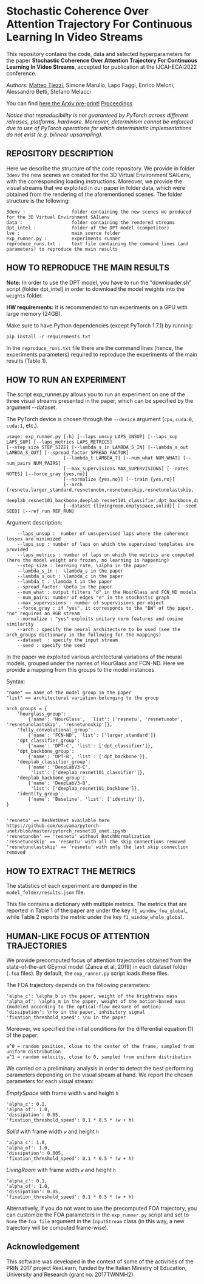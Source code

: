 # Stochastic Coherence Over Attention Trajectory For Continuous Learning In Video Streams

This repository contains the code, data and selected hyperparameters for the paper **Stochastic Coherence Over Attention Trajectory For Continuous Learning In Video Streams**,
accepted for publication at the IJCAI-ECAI2022 conference. 

*Authors:*  [Matteo Tiezzi](https://mtiezzi.github.io/), Simone Marullo, Lapo Faggi,  Enrico Meloni, Alessandro Betti, Stefano Melacci

You can find [ here the Arxiv pre-print!](https://arxiv.org/abs/2204.12193)
[Proceedings](https://www.ijcai.org/proceedings/2022/0483.pdf)


_Notice that reproducibility is not guaranteed by PyTorch across different releases, platforms, hardware. Moreover,
determinism cannot be enforced due to use of PyTorch operations for which deterministic implementations do not exist
(e.g. bilinear upsampling)._

REPOSITORY DESCRIPTION
----------------------

Here we describe the structure of the code repository. We provide in folder `3denv` the new scenes we created for the 3D
Virtual Environment SAILenv, with the corresponding loading instructions. Moreover, we provide the visual streams that
we exploited in our paper in folder data, which were obtained from the rendering of the aforementioned scenes.
The folder structure is the following:

    3denv :                 folder containing the new scenes we produced for the 3D Virtual Environment SAILenv 
    data :                  folder containing the rendered streams
    dpt_intel :             folder of the DPT model (competitor)
    lve :                   main source folder
    exp_runner.py :         experiments runner
    reproduce_runs.txt :    text file containing the command lines (and parameters) to reproduce the main results


HOW TO REPRODUCE THE MAIN RESULTS
---------------------------------

**Note:** In order to use the DPT model, you have to run the "downloader.sh" script  (folder dpt_intel)
in order to download the model weights into the `weights` folder.

**HW requirements:** It is recommended to run experiments on a GPU with large memory (24GB).

Make sure to have Python dependencies (except PyTorch 1.7.1) by running:

```
pip install -r requirements.txt
```

In the `reproduce_runs.txt` file there are the command lines (hence, the experiments parameters) required to reproduce
the experiments of the main results (Table 1).

HOW TO RUN AN EXPERIMENT
------------------------
The script exp_runner.py allows you to run an experiment on one of the three visual streams presented in the paper,
which can be specified by the argument --dataset.

The PyTorch device is chosen through the `--device` argument (`cpu`, `cuda:0`,
`cuda:1`, etc.).

    usage: exp_runner.py [-h] [--laps_unsup LAPS_UNSUP] [--laps_sup LAPS_SUP] [--laps_metrics LAPS_METRICS]
    [--step_size STEP_SIZE] [--lambda_s_in LAMBDA_S_IN] [--lambda_s_out LAMBDA_S_OUT] [--spread_factor SPREAD_FACTOR]
                         [--lambda_t LAMBDA_T] [--num_what NUM_WHAT] [--num_pairs NUM_PAIRS]
                         [--max_supervisions MAX_SUPERVISIONS] [--notes NOTES] [--force_gray {yes,no}]
                         [--normalize {yes,no}] [--train {yes,no}]
                         [--arch {resnetu,larger_standard,resnetunobn,resnetunoskip,resnetunolastskip,
                         deeplab_resnet101_backbone,deeplab_resnet101_classifier,dpt_backbone,dpt_classifier,identity}]
                         [--dataset {livingroom,emptyspace,solid}] [--seed SEED] [--ref_run REF_RUN]

Argument description:

        --laps_unsup :  number of unsupervised laps where the coherence losses are minimized
        --laps_sup : number of laps on which the supervised templates are provided
        --laps_metrics : number of laps on which the metrics are computed (here the model weight are frozen, no learning is happening)
        --step_size : learning rate, \alpha in the paper
        --lambda_s_in :  \lambda_s in the paper
        --lambda_s_out : \lambda_c in the paper
        --lambda_t : \lambda_t in the paper
        --spread_factor: \beta in the paper
        --num_what : output filters "d" in the HourGlass and FCN_ND models
        --num_pairs: number of edges "e" in the stochastic graph
        --max_supervisions : number of supervisions per object
        --force_gray : if "yes", it corresponds to the "BW" of the paper. "no" requires an RGB stream
        --normalize : "yes" exploits unitary norm features and cosine similarity
        --arch : specify the neural architecture to be used (see the arch_groups dictionary in the following for the mappings)
        --dataset  : specify the input stream
        --seed : specify the seed

In the paper we exploited various architectural variations of the neural models, grouped under the names of HourGlass
and FCN-ND. Here we provide a mapping from this groups to the model instances

Syntax:

    "name" == name of the model group in the paper
    "list" == architectural variation belonging to the group

    arch_groups = {
        'hourglass_group':
            {'name': 'HourGlass',  'list': ['resnetu', 'resnetunobn', 'resnetunolastskip', 'resnetunoskip']},
        'fully_convolutional_group':
            {'name': 'FCN-ND', 'list': ['larger_standard']}
        'dpt_classifier_group':
            {'name': 'DPT-C', 'list': ['dpt_classifier']},
        'dpt_backbone_group':
            {'name': 'DPT-B', 'list': ['dpt_backbone']},
        'deeplab_classifier_group':
            {'name': 'DeepLabV3-C',
             'list': ['deeplab_resnet101_classifier']},
        'deeplab_backbone_group':
            {'name': 'DeepLabV3-B',
             'list': ['deeplab_resnet101_backbone']},
        'identity_group':
            {'name': 'Baseline', 'list': ['identity']},
    }


    'resnetu' == ResNetUnet available here  https://github.com/usuyama/pytorch-unet/blob/master/pytorch_resnet18_unet.ipynb
    'resnetunobn' == 'resnetu' without BatchNormalization
    'resnetunoskip' == 'resnetu' with all the skip connections removed
    'resnetunolastskip' == 'resnetu' with only the last skip connection removed

HOW TO EXTRACT THE METRICS
-------------------

The statistics of each experiment are dumped in the `model_folder/results.json` file.

This file contains a dictionary with multiple metrics. The metrics that are reported in Table 1 of the paper are under
the key `f1_window_foa_global`, while Table 2 reports the metric under the key `f1_window_whole_global`.


HUMAN-LIKE FOCUS OF ATTENTION TRAJECTORIES
------------------------------------------

We provide precomputed focus of attention trajectories obtained from the state-of-the-art GEymol model (Zanca et al,
2019)
in each dataset folder (`.foa` files). By default, the `exp_runner.py` script loads these files.

The FOA trajectory depends on the following parameters:

    'alpha_c': \alpha_b in the paper, weight of the brightness mass
    'alpha_of': \alpha_m in the paper, weight of the motion-based mass (modeled according to the optical-flow measure of motion)
    'dissipation': \rho in the paper, inhibitory signal 
    'fixation_threshold_speed': \nu in the paper

Moreover, we specified the initial conditions for the differential equation (1) of the paper:

    a^0 = random position, close to the center of the frame, sampled from uniform distribution
    a^1 = random velocity, close to 0, sampled from uniform distribution

We carried on a preliminary analysis in order to detect the best performing parameters depending on the visual stream at
hand. We report the chosen parameters for each visual stream:

*EmptySpace* with frame width `w` and height `h`

    'alpha_c': 0.1, 
    'alpha_of': 1.0,
    'dissipation': 0.05,
    'fixation_threshold_speed': 0.1 * 0.5 * (w + h)    

*Solid* with frame width `w` and height `h`

    'alpha_c': 1.0, 
    'alpha_of': 1.0,
    'dissipation': 0.005,
    'fixation_threshold_speed': 0.1 * 0.5 * (w + h)

*LivingRoom* with frame width `w` and height `h`

    'alpha_c': 0.1, 
    'alpha_of': 1.0,
    'dissipation': 0.05,
    'fixation_threshold_speed': 0.1 * 0.5 * (w + h)    

Alternatively, if you do not want to use the precomputed FOA trajectory,  you can customize the FOA parameters  in the `exp_runner.py` script and  set to `None`
the `foa_file` argument in the `InputStream` class (in this way, a new trajectory will be computed frame-wise).




Acknowledgement
---------------

This software was developed in the context of some of the activities of the PRIN 2017 project RexLearn, funded by the Italian Ministry of Education, University and Research (grant no. 2017TWNMH2).
